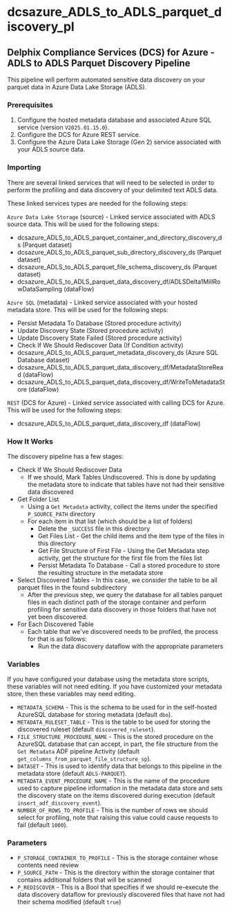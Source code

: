 # dcsazure_ADLS_to_ADLS_parquet_discovery_pl
## Delphix Compliance Services (DCS) for Azure - ADLS to ADLS Parquet Discovery Pipeline

This pipeline will perform automated sensitive data discovery on your parquet data in Azure Data Lake Storage (ADLS).

### Prerequisites

1. Configure the hosted metadata database and associated Azure SQL service (version `V2025.01.15.0`).
1. Configure the DCS for Azure REST service.
1. Configure the Azure Data Lake Storage (Gen 2) service associated with your ADLS source data.

### Importing
There are several linked services that will need to be selected in order to perform the profiling and data discovery
of your delimited text ADLS data.

These linked services types are needed for the following steps:

`Azure Data Lake Storage` (source) - Linked service associated with ADLS source data. This will be used for the
following steps:
* dcsazure_ADLS_to_ADLS_parquet_container_and_directory_discovery_ds (Parquet dataset)
* dcsazure_ADLS_to_ADLS_parquet_sub_directory_discovery_ds (Parquet dataset)
* dcsazure_ADLS_to_ADLS_parquet_file_schema_discovery_ds (Parquet dataset)
* dcsazure_ADLS_to_ADLS_parquet_data_discovery_df/ADLSDelta1MillRowDataSampling (dataFlow)

`Azure SQL` (metadata) - Linked service associated with your hosted metadata store. This will be used for the following
steps:
* Persist Metadata To Database (Stored procedure activity)
* Update Discovery State (Stored procedure activity)
* Update Discovery State Failed (Stored procedure activity)
* Check If We Should Rediscover Data (If Condition activity)
* dcsazure_ADLS_to_ADLS_parquet_metadata_discovery_ds (Azure SQL Database dataset)
* dcsazure_ADLS_to_ADLS_parquet_data_discovery_df/MetadataStoreRead (dataFlow)
* dcsazure_ADLS_to_ADLS_parquet_data_discovery_df/WriteToMetadataStore (dataFlow)

`REST` (DCS for Azure) - Linked service associated with calling DCS for Azure. This will be used for the following
steps:
* dcsazure_ADLS_to_ADLS_parquet_data_discovery_df (dataFlow)


### How It Works
The discovery pipeline has a few stages:
* Check If We Should Rediscover Data
  * If we should, Mark Tables Undiscovered. This is done by updating the metadata store to indicate that tables
    have not had their sensitive data discovered
* Get Folder List
  * Using a `Get Metadata` activity, collect the items under the specified `P_SOURCE_PATH` directory
  * For each item in that list (which should be a list of folders)
    * Delete the `_SUCCESS` file in this directory
    * Get Files List - Get the child items and the item type of the files in this directory
    * Get File Structure of First File - Using the Get Metadata step activity, get the structure for the first file from
      the files list
    * Persist Metadata To Database - Call a stored procedure to store the resulting structure in the metadata store
* Select Discovered Tables - In this case, we consider the table to be all parquet files in the found subdirectory
  * After the previous step, we query the database for all tables parquet files in each distinct path of the
    storage container and perform profiling for sensitive data discovery in those folders that have not yet been
    discovered.
* For Each Discovered Table
  * Each table that we've discovered needs to be profiled, the process for that is as follows:
    * Run the data discovery dataflow with the appropriate parameters

### Variables

If you have configured your database using the metadata store scripts, these variables will not need editing. If you
have customized your metadata store, then these variables may need editing.

* `METADATA_SCHEMA` - This is the schema to be used for in the self-hosted AzureSQL database for storing metadata
  (default `dbo`).
* `METADATA_RULESET_TABLE` - This is the table to be used for storing the discovered ruleset (default
  `discovered_ruleset`).
* `FILE_STRUCTURE_PROCEDURE_NAME` - This is the stored procedure on the AzureSQL database that can
  accept, in part, the file structure from the `Get Metadata` ADF pipeline Activity
  (default `get_columns_from_parquet_file_structure_sp`).
* `DATASET` - This is used to identify data that belongs to this pipeline in the metadata store
  (default `ADLS-PARQUET`).
* `METADATA_EVENT_PROCEDURE_NAME` - This is the name of the procedure used to capture pipeline information in the 
  metadata data store and sets the discovery state on the items discovered during execution
  (default `insert_adf_discovery_event`).
* `NUMBER_OF_ROWS_TO_PROFILE` - This is the number of rows we should select for profiling, note that raising this value
  could cause requests to fail (default `1000`).

### Parameters

* `P_STORAGE_CONTAINER_TO_PROFILE` - This is the storage container whose contents need review
* `P_SOURCE_PATH` - This is the directory within the storage container that contains additional folders that will be
  scanned
* `P_REDISCOVER` - This is a Bool that specifies if we should re-execute the data discovery dataflow for previously
  discovered files that have not had their schema modified (default `true`)